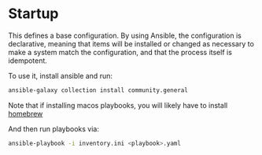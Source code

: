 # Startup

This defines a base configuration. By using Ansible, the configuration is declarative, meaning that items will be installed or changed as necessary to make a system match the configuration, and that the process itself is idempotent.

To use it, install ansible and run:

```sh
ansible-galaxy collection install community.general
```

Note that if installing macos playbooks, you will likely have to install [homebrew](https://brew.sh/)

And then run playbooks via:

```sh
ansible-playbook -i inventory.ini <playbook>.yaml
```